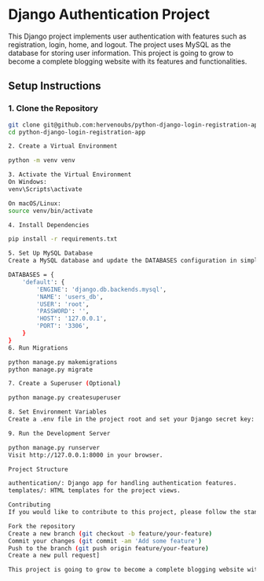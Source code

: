 # Django Authentication Project

This Django project implements user authentication with features such as registration, login, home, and logout. The project uses MySQL as the database for storing user information. This project is going to grow to become a complete blogging website with its features and functionalities.

## Setup Instructions

### 1. Clone the Repository

```bash
git clone git@github.com:hervenoubs/python-django-login-registration-app.git
cd python-django-login-registration-app

2. Create a Virtual Environment

python -m venv venv

3. Activate the Virtual Environment
On Windows:
venv\Scripts\activate

On macOS/Linux:
source venv/bin/activate

4. Install Dependencies

pip install -r requirements.txt

5. Set Up MySQL Database
Create a MySQL database and update the DATABASES configuration in simpleauth/settings.py with your database details:

DATABASES = {
    'default': {
        'ENGINE': 'django.db.backends.mysql',
        'NAME': 'users_db',
        'USER': 'root',
        'PASSWORD': '',
        'HOST': '127.0.0.1',
        'PORT': '3306',
    }
}
6. Run Migrations

python manage.py makemigrations
python manage.py migrate

7. Create a Superuser (Optional)

python manage.py createsuperuser

8. Set Environment Variables
Create a .env file in the project root and set your Django secret key:

9. Run the Development Server

python manage.py runserver
Visit http://127.0.0.1:8000 in your browser.

Project Structure

authentication/: Django app for handling authentication features.
templates/: HTML templates for the project views.

Contributing
If you would like to contribute to this project, please follow the standard GitHub flow:

Fork the repository
Create a new branch (git checkout -b feature/your-feature)
Commit your changes (git commit -am 'Add some feature')
Push to the branch (git push origin feature/your-feature)
Create a new pull request]

This project is going to grow to become a complete blogging website with its features and functionalities.
